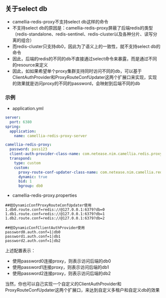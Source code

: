 
## 关于select db

* camellia-redis-proxy不支持select db这样的命令
* 不支持select db的原因是：camellia-redis-proxy屏蔽了后端redis的类型（redis-standalone、redis-sentinel、redis-cluster以及各种分片、读写分离的组合）
* 而redis-cluster只支持db0，因此为了语义上的一致性，就不支持select db的命令
* 因此，后端的redis的不同的db不直接通过select命令来暴露，而是通过不同的resource来定义
* 因此，如如果希望单个proxy集群支持同时访问不同的db，可以基于ClientAuthProvider和ProxyRouteConfUpdater这两个扩展口来实现，实现的效果就是访问proxy的不同的password，会映射到后端不同的db

### 示例
* application.yml
```yaml
server:
  port: 6380
spring:
  application:
    name: camellia-redis-proxy-server

camellia-redis-proxy:
  password: pass123
  client-auth-provider-class-name: com.netease.nim.camellia.redis.proxy.auth.DynamicConfClientAuthProvider
  transpond:
    type: custom
    custom:
      proxy-route-conf-updater-class-name: com.netease.nim.camellia.redis.proxy.route.DynamicConfProxyRouteConfUpdater
      dynamic: true
      bid: 1
      bgroup: db0
```
* camellia-redis-proxy.properties
```properties
##给DynamicConfProxyRouteConfUpdater使用
1.db0.route.conf=redis://@127.0.0.1:6379?db=0
1.db1.route.conf=redis://@127.0.0.1:6379?db=1
1.db2.route.conf=redis://@127.0.0.1:6379?db=2

##给DynamicConfClientAuthProvider使用
password0.auth.conf=1|db0
password1.auth.conf=1|db1
password2.auth.conf=1|db2
```

上述配置表示：  
* 使用password0连接proxy，则表示访问后端的db0
* 使用password1连接proxy，则表示访问后端的db1
* 使用password2连接proxy，则表示访问后端的db2

当然，你也可以自己实现一个自定义的ClientAuthProvider和ProxyRouteConfUpdater这两个扩展口，来达到自定义多租户和自定义db的效果